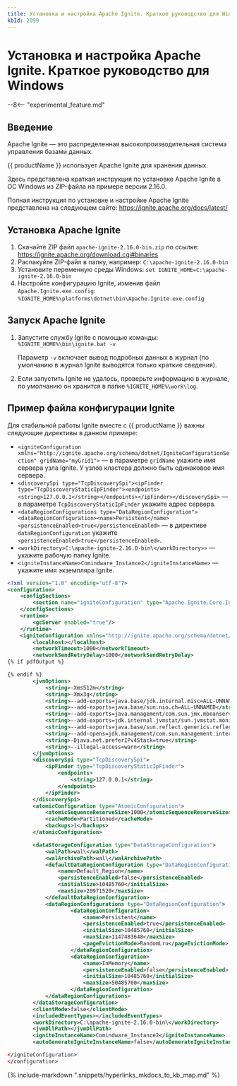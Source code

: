 ```yaml
---
title: Установка и настройка Apache Ignite. Краткое руководство для Windows
kbId: 2099
---
```


# Установка и настройка Apache Ignite. Краткое руководство для Windows

--8<-- "experimental_feature.md"

## Введение

Apache Ignite — это распределенная высокопроизводительная система управления базами данных.

{{ productName }} использует Apache Ignite для хранения данных.

Здесь представлена краткая инструкция по установке Apache Ignite в ОС Windows из ZIP-файла на примере версии 2.16.0.

Полная инструкция по установке и настройке Apache Ignite представлена на следующем сайте: <https://ignite.apache.org/docs/latest/>

## Установка Apache Ignite

1. Скачайте ZIP файл `apache-ignite-2.16.0-bin.zip` по ссылке: <https://ignite.apache.org/download.cgi#binaries>
2. Распакуйте ZIP-файл в папку, например: `C:\apache-ignite-2.16.0-bin`
3. Установите переменную среды Windows: `set IGNITE_HOME=C:\apache-ignite-2.16.0-bin`
4. Настройте конфигурацию Ignite, изменив файл `Apache.Ignite.exe.config`: `%IGNITE_HOME%\platforms\dotnet\bin\Apache.Ignite.exe.config`

## Запуск Apache Ignite

1. Запустите службу Ignite с помощью команды: `%IGNITE_HOME%\bin\ignite.bat -v`

    Параметр `-v` включает вывод подробных данных в журнал (по умолчанию в журнал Ignite выводятся только краткие сведения).

2. Если запустить Ignite не удалось, проверьте информацию в журнале, по умолчанию он хранится в папке `%IGNITE_HOME%\work\log`.

## Пример файла конфигурации Ignite

Для стабильной работы Ignite вместе с {{ productName }} важны следующие директивы в данном примере:

- `<igniteConfiguration xmlns="http://ignite.apache.org/schema/dotnet/IgniteConfigurationSection" gridName="myGrid1">` — в параметре `gridName` укажите имя сервера узла Ignite. У узлов кластера должно быть одинаковое имя сервера.
- `<discoverySpi type="TcpDiscoverySpi"><ipFinder type="TcpDiscoveryStaticIpFinder"><endpoints> <string>127.0.0.1</string></endpoints></ipFinder></discoverySpi>` — в параметре `TcpDiscoveryStaticIpFinder` укажите адрес сервера.
- `<dataRegionConfigurations type="DataRegionConfiguration"> <dataRegionConfiguration><name>Persistent</name><persistenceEnabled>true</persistenceEnabled>` — в директиве `dataRegionConfiguration` укажите `<persistenceEnabled>true</persistenceEnabled>`.
- `<workDirectory>C:\apache-ignite-2.16.0-bin\</workDirectory>>` — укажите рабочую папку Ignite.
- `<igniteInstanceName>Comindware_Instance2</igniteInstanceName>` — укажите имя экземпляра Ignite.

``` xml
<?xml version="1.0" encoding="utf-8"?>
<configuration>
    <configSections>
        <section name="igniteConfiguration" type="Apache.Ignite.Core.IgniteConfigurationSection, Apache.Ignite.Core" />
    </configSections>
    <runtime>
        <gcServer enabled="true"/>
    </runtime>
    <igniteConfiguration xmlns="http://ignite.apache.org/schema/dotnet/IgniteConfigurationSection" gridName="myGrid1">
        <localhost></localhost>
        <networkTimeout>1000</networkTimeout>
        <networkSendRetryDelay>1000</networkSendRetryDelay>
{% if pdfOutput %}
```

``` xml title="Пример файла конфигурации Ignite — продолжение"
{% endif %}
        <jvmOptions>
            <string>-Xms512m</string>
            <string>-Xmx3g</string>
            <string>--add-exports=java.base/jdk.internal.misc=ALL-UNNAMED</string>
            <string>--add-exports=java.base/sun.nio.ch=ALL-UNNAMED</string>
            <string>--add-exports=java.management/com.sun.jmx.mbeanserver=ALL-UNNAMED</string>
            <string>--add-exports=jdk.internal.jvmstat/sun.jvmstat.monitor=ALL-UNNAMED</string>
            <string>--add-exports=java.base/sun.reflect.generics.reflectiveObjects=ALL-UNNAMED</string>
            <string>--add-opens=jdk.management/com.sun.management.internal=ALL-UNNAMED</string>
            <string>-Djava.net.preferIPv4Stack=true</string>
            <string>--illegal-access=warn</string>
        </jvmOptions>
        <discoverySpi type="TcpDiscoverySpi">
            <ipFinder type="TcpDiscoveryStaticIpFinder">
                <endpoints>
                    <string>127.0.0.1</string>
                </endpoints>
            </ipFinder>
        </discoverySpi>
        <atomicConfiguration type="AtomicConfiguration">
            <atomicSequenceReserveSize>1000</atomicSequenceReserveSize>
            <cacheMode>Partitioned</cacheMode>
            <backups>1</backups>
        </atomicConfiguration>

        <dataStorageConfiguration type="DataStorageConfiguration">
            <walPath>wal\</walPath>
            <walArchivePath>wal\</walArchivePath>
            <defaultDataRegionConfiguration type="DataRegionConfiguration">
                <name>Default_Region</name>
                <persistenceEnabled>false</persistenceEnabled>
                <initialSize>10485760</initialSize>
                <maxSize>20971520</maxSize>
            </defaultDataRegionConfiguration>
            <dataRegionConfigurations type="DataRegionConfiguration">
                    <dataRegionConfiguration>
                        <name>Persistent</name>
                        <persistenceEnabled>true</persistenceEnabled>
                        <initialSize>10485760</initialSize>
                        <maxSize>1147483648</maxSize>
                        <pageEvictionMode>RandomLru</pageEvictionMode>
                    </dataRegionConfiguration>
                    <dataRegionConfiguration>
                        <name>InMemory</name>
                        <persistenceEnabled>false</persistenceEnabled>
                        <initialSize>10485760</initialSize>
                        <maxSize>50485760</maxSize>
                    </dataRegionConfiguration>
            </dataRegionConfigurations>
        </dataStorageConfiguration>
        <clientMode>false</clientMode>
        <includedEventTypes></includedEventTypes>
        <workDirectory>C:\apache-ignite-2.16.0-bin\</workDirectory>
        <jvmDllPath></jvmDllPath>
        <igniteInstanceName>Comindware_Instance2</igniteInstanceName>
        <autoGenerateIgniteInstanceName>false</autoGenerateIgniteInstanceName>

</igniteConfiguration>
</configuration>
```

{% include-markdown ".snippets/hyperlinks_mkdocs_to_kb_map.md" %}
